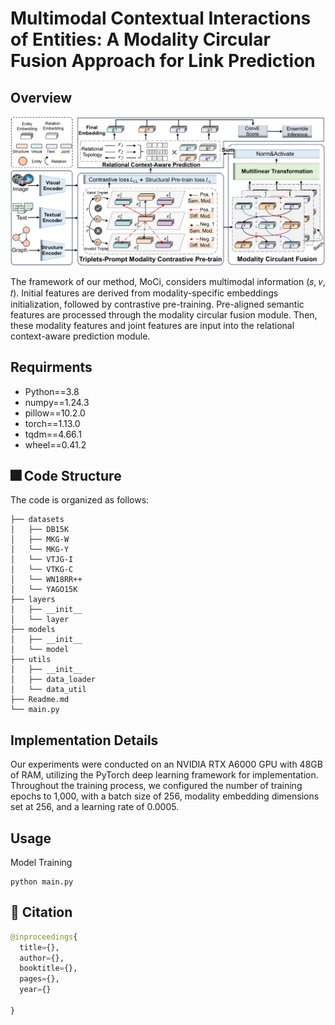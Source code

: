 # Multimodal Contextual Interactions of Entities: A Modality Circular Fusion Approach for Link Prediction

## Overview
<p align="center">
  <img src="model.jpg" alt="MoCi" width="1000">
</p>
The framework of our method, MoCi, considers multimodal information (𝑠, 𝑣, 𝑡). Initial features are derived from modality-specific embeddings initialization, followed by contrastive pre-training. Pre-aligned semantic features are processed through the modality circular fusion module. Then, these modality features and joint features are input into the relational context-aware prediction module.

## Requirments
- Python==3.8
- numpy==1.24.3
- pillow==10.2.0
- torch==1.13.0
- tqdm==4.66.1
- wheel==0.41.2

## 🎆 Code Structure
The code is organized as follows:
```text
├── datasets
│   ├── DB15K
│   ├── MKG-W
│   └── MKG-Y
│   └── VTJG-I
│   └── VTKG-C
│   └── WN18RR++
│   └── YAGO15K
├── layers
│   ├── __init__
│   └── layer
├── models
│   ├── __init__
│   └── model
├── utils
│   ├── __init__
│   ├── data_loader
│   └── data_util
├── Readme.md
└── main.py
```

## Implementation Details
Our experiments were conducted on an NVIDIA RTX A6000 GPU with 48GB of RAM, utilizing the PyTorch deep learning framework for implementation. Throughout the training process, we configured the number of training epochs to 1,000, with a batch size of 256, modality embedding dimensions set at 256, and a learning rate of 0.0005. 

## Usage

Model Training

    python main.py 


##  🤝 Citation
```python
@inproceedings{
  title={},
  author={},
  booktitle={},
  pages={},
  year={}

}
```